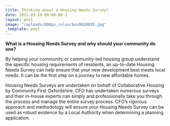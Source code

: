```yaml
---
title: Thinking about a Housing Needs Survey?
date: 2021-03-10 00:00:00 Z
layout: post
image: "/uploads/800px_colourbox9620895.jpg"
_template: post
---
```


**What is a Housing Needs Survey and why should your community do one?**

By helping your community or community-led housing group understand the specific housing requirements of residents, an up-to-date Housing Needs Survey can help ensure that your new development best meets local needs. It can be the first step on a journey to new affordable homes.

Housing Needs Surveys are undertaken on behalf of Collaborative Housing by Community First Oxfordshire. CFO has undertaken numerous surveys and their in-house experts can simply and professionally take you through the process and manage the entire survey process. CFO’s rigorous approach and methodology will ensure your Housing Needs Survey can be used as robust evidence by a Local Authority when determining a planning application.
